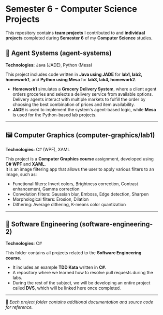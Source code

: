 # Semester 6 - Computer Science Projects

This repository contains **team projects** I contributed to and **individual projects** completed during **Semester 6** of my **Computer Science** studies.

## 🤖 Agent Systems (agent-systems)  
**Technologies:** Java (JADE), Python (Mesa)  

This project includes code written in **Java using JADE** for **lab1, lab2, homework1**, and **Python using Mesa** for **lab3, lab4, homework2**.  
- **Homework1** simulates a **Grocery Delivery System**, where a client agent orders groceries and selects a delivery service from available options. Delivery agents interact with multiple markets to fulfill the order by choosing the best combination of prices and item availability.
- **JADE** is used to implement the system's agent-based logic, while **Mesa** is used for the Python-based lab projects.

---

## 🖼️ Computer Graphics (computer-graphics/lab1)  
**Technologies:** C# (WPF), XAML  

This project is a **Computer Graphics course** assignment, developed using **C# WPF** and **XAML**.  
It is an image filtering app that allows the user to apply various filters to an image, such as:  
- Functional filters: Invert colors, Brightness correction, Contrast enhancement, Gamma correction  
- Convolution filters: Gaussian blur, Emboss, Edge detection, Sharpen  
- Morphological filters: Erosion, Dilation  
- Dithering: Average dithering, K-means color quantization  

---

## 🔧 Software Engineering (software-engineering-2)  
**Technologies:** C#  

This folder contains all projects related to the **Software Engineering course**.  
- It includes an example **TDD Kata** written in **C#**.  
- A repository where we learned how to resolve pull requests during the labs.  
- During the rest of the subject, we will be developing an entire project called **DVS**, which will be linked here once completed.

---

📌 *Each project folder contains additional documentation and source code for reference.*
